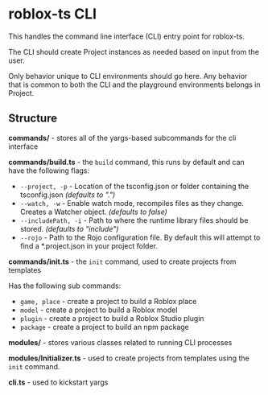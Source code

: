 # roblox-ts CLI

This handles the command line interface (CLI) entry point for roblox-ts.

The CLI should create Project instances as needed based on input from the user.

Only behavior unique to CLI environments should go here. Any behavior that is common to both the CLI and the playground environments belongs in Project.

## Structure

**commands/** - stores all of the yargs-based subcommands for the cli interface

**commands/build.ts** - the `build` command, this runs by default and can have the following flags:

-   `--project, -p` - Location of the tsconfig.json or folder containing the tsconfig.json _(defaults to ".")_
-   `--watch, -w` - Enable watch mode, recompiles files as they change. Creates a Watcher object. _(defaults to false)_
-   `--includePath, -i` - Path to where the runtime library files should be stored. _(defaults to "include")_
-   `--rojo` - Path to the Rojo configuration file. By default this will attempt to find a \*.project.json in your project folder.

**commands/init.ts** - the `init` command, used to create projects from templates

Has the following sub commands:

-   `game, place` - create a project to build a Roblox place
-   `model` - create a project to build a Roblox model
-   `plugin` - create a project to build a Roblox Studio plugin
-   `package` - create a project to build an npm package

**modules/** - stores various classes related to running CLI processes

**modules/Initializer.ts** - used to create projects from templates using the `init` command.

**cli.ts** - used to kickstart yargs
